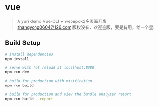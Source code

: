 # vue
> A yuri demo Vue-CLI + webapck2多页面开发
zhangyong0604@126.com
版权没有，欢迎盗版，要是有用，给一个星.

## Build Setup

``` bash
# install dependencies
npm install

# serve with hot reload at localhost:8080
npm run dev

# build for production with minification
npm run build

# build for production and view the bundle analyzer report
npm run build --report
```

